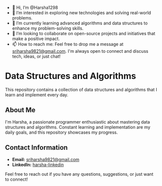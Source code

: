 - 👋 Hi, I’m @Harsha1298
- 👀 I’m interested in exploring new technologies and solving real-world problems.
- 🌱 I’m currently learning advanced algorithms and data structures to enhance my problem-solving skills.
- 💞️ I’m looking to collaborate on open-source projects and initiatives that make a positive impact.
- 📫 How to reach me: Feel free to drop me a message at [sriharsha9821@gmail.com](mailto:sriharsha9821@gmail.com). I'm always open to connect and discuss tech, ideas, or just chat!

# Data Structures and Algorithms

This repository contains a collection of data structures and algorithms that I learn and implement every day.

## About Me

I'm Harsha, a passionate programmer enthusiastic about mastering data structures and algorithms. Constant learning and implementation are my daily goals, and this repository showcases my progress.

## Contact Information

- **Email:** [sriharsha9821@gmail.com](mailto:sriharsha9821@gmail.com)
- **LinkedIn:** [harsha-linkedin]([https://www.linkedin.com/in/yourprofile](https://www.linkedin.com/in/harsha-vishnubhotla-a6400a13b/))

Feel free to reach out if you have any questions, suggestions, or just want to connect!

<!---
Harsha1298/Harsha1298 is a ✨ special ✨ repository because its `README.md` (this file) appears on your GitHub profile.
You can click the Preview link to take a look at your changes.
--->
